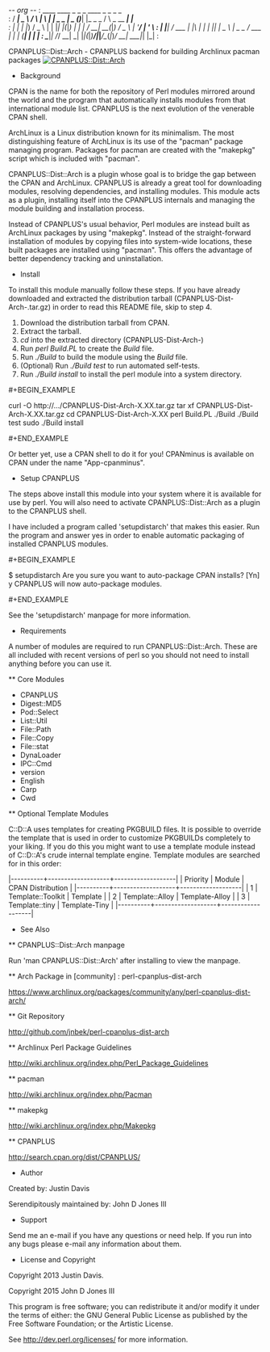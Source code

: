 -*- org -*-
:   ____ ____   _    _   _          ____  _     _          _             _     
:  / ___|  _ \ / \  | \ | |  _  _ _|  _ \(_)___| |_ _ _   / \   _ __ ___| |__  
: | |   | |_) / _ \ |  \| |_| |(_|_) | | | / __| __(_|_) / _ \ | '__/ __| '_ \ 
: | |___|  __/ ___ \| |\  |_   _| _| |_| | \__ \ |_ _ _ / ___ \| | | (__| | | |
:  \____|_| /_/   \_\_| \_| |_|(_|_)____/|_|___/\__(_|_)_/   \_\_|  \___|_| |_|
: 

CPANPLUS::Dist::Arch - CPANPLUS backend for building Archlinux pacman packages
[![CPANPLUS::Dist::Arch](https://github.com/jnbek/perl-cpanplus-dist-arch/actions/workflows/ci.yml/badge.svg)](https://github.com/jnbek/perl-cpanplus-dist-arch/actions/workflows/ci.yml)
* Background

CPAN is the name for both the repository of Perl modules mirrored
around the world and the program that automatically installs modules
from that international module list. CPANPLUS is the next evolution
of the venerable CPAN shell.

ArchLinux is a Linux distribution known for its minimalism. The most
distinguishing feature of ArchLinux is its use of the "pacman" package
managing program. Packages for pacman are created with the "makepkg"
script which is included with "pacman".

CPANPLUS::Dist::Arch is a plugin whose goal is to bridge the gap
between the CPAN and ArchLinux. CPANPLUS is already a great tool for
downloading modules, resolving dependencies, and installing modules.
This module acts as a plugin, installing itself into the CPANPLUS
internals and managing the module building and installation process.

Instead of CPANPLUS's usual behavior, Perl modules are instead built as
ArchLinux packages by using "makepkg". Instead of the straight-forward
installation of modules by copying files into system-wide locations,
these built packages are installed using "pacman". This offers the
advantage of better dependency tracking and uninstallation.

* Install

To install this module manually follow these steps. If you have
already downloaded and extracted the distribution tarball
(CPANPLUS-Dist-Arch-<version>.tar.gz) in order to read this README
file, skip to step 4.

1) Download the distribution tarball from CPAN.
2) Extract the tarball.
3) *cd* into the extracted directory (CPANPLUS-Dist-Arch-<version>)
4) Run *perl Build.PL* to create the *Build* file.
5) Run *./Build* to build the module using the *Build* file.
6) (Optional) Run *./Build test* to run automated self-tests.
7) Run *./Build install* to install the perl module into a system directory.

#+BEGIN_EXAMPLE

curl -O http://.../CPANPLUS-Dist-Arch-X.XX.tar.gz
tar xf CPANPLUS-Dist-Arch-X.XX.tar.gz
cd CPANPLUS-Dist-Arch-X.XX
perl Build.PL
./Build
./Build test
sudo ./Build install

#+END_EXAMPLE

Or better yet, use a CPAN shell to do it for you! CPANminus is
available on CPAN under the name "App-cpanminus".

* Setup CPANPLUS

The steps above install this module into your system where it is
available for use by perl. You will also need to activate
CPANPLUS::Dist::Arch as a plugin to the CPANPLUS shell.

I have included a program called 'setupdistarch' that makes this
easier. Run the program and answer yes in order to enable
automatic packaging of installed CPANPLUS modules.

#+BEGIN_EXAMPLE

$ setupdistarch
Are you sure you want to auto-package CPAN installs? [Yn] y
CPANPLUS will now auto-package modules.

#+END_EXAMPLE

See the 'setupdistarch' manpage for more information.

* Requirements

A number of modules are required to run CPANPLUS::Dist::Arch. These
are all included with recent versions of perl so you should not need
to install anything before you can use it.

** Core Modules

   - CPANPLUS
   - Digest::MD5
   - Pod::Select
   - List::Util
   - File::Path
   - File::Copy
   - File::stat
   - DynaLoader
   - IPC::Cmd
   - version
   - English
   - Carp
   - Cwd

** Optional Template Modules

C::D::A uses templates for creating PKGBUILD files. It is possible to
override the template that is used in order to customize PKGBUILDs
completely to your liking. If you do this you might want to use a
template module instead of C::D::A's crude internal template
engine. Template modules are searched for in this order:

|----------+-------------------+-------------------|
| Priority | Module            | CPAN Distribution |
|----------+-------------------+-------------------|
|        1 | Template::Toolkit | Template          |
|        2 | Template::Alloy   | Template-Alloy    |
|        3 | Template::tiny    | Template-Tiny     |
|----------+-------------------+-------------------|

* See Also

** CPANPLUS::Dist::Arch manpage

Run 'man CPANPLUS::Dist::Arch' after installing to view the manpage.

** Arch Package in [community] : perl-cpanplus-dist-arch

https://www.archlinux.org/packages/community/any/perl-cpanplus-dist-arch/

** Git Repository

http://github.com/jnbek/perl-cpanplus-dist-arch

** Archlinux Perl Package Guidelines

http://wiki.archlinux.org/index.php/Perl_Package_Guidelines

** pacman

http://wiki.archlinux.org/index.php/Pacman

** makepkg

http://wiki.archlinux.org/index.php/Makepkg

** CPANPLUS

http://search.cpan.org/dist/CPANPLUS/

* Author

Created by: Justin Davis <juster at cpan dot org>

Serendipitously maintained by: John D Jones III <jnbek at cpan dot org>

* Support

Send me an e-mail if you have any questions or need help. If you
run into any bugs please e-mail any information about them.

* License and Copyright

Copyright 2013 Justin Davis.

Copyright 2015 John D Jones III

This program is free software; you can redistribute it and/or modify it
under the terms of either: the GNU General Public License as published
by the Free Software Foundation; or the Artistic License.

See http://dev.perl.org/licenses/ for more information.
